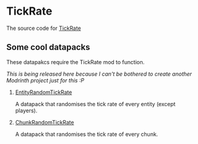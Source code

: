 # TickRate
The source code for [TickRate](https://modrinth.com/mod/tick)

## Some cool datapacks
These datapakcs require the TickRate mod to function.

_This is being released here because I can't be bothered to create another Modrinth project just for this :P_

1. [EntityRandomTickRate](datapacks/EntityRandomTickRate.zip)

   A datapack that randomises the tick rate of every entity (except players).

2. [ChunkRandomTickRate](datapacks/ChunkRandomTickRate.zip)

   A datapack that randomises the tick rate of every chunk.